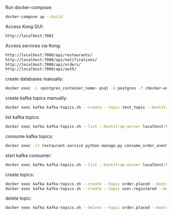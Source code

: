 Run docker-compose:

```bash
docker-compose up --build
```

Access Kong GUI:

```bash
http://localhost:7002
```

Access services via Kong:

```bash
http://localhost:7000/api/restaurants/
http://localhost:7000/api/notifications/
http://localhost:7000/api/orders/
http://localhost:7000/api/auth/
```

create databases manually:

```bash
docker exec -i <postgres_container_name> psql -U postgres -f /docker-entrypoint-initdb.d/init.sql
```

create kafka topics manually:

```bash
docker exec kafka kafka-topics.sh --create --topic test_topic --bootstrap-server localhost:9092 --partitions 1 --replication-factor 1
```

list kafka topics:

```bash
docker exec kafka kafka-topics.sh --list --bootstrap-server localhost:9092
```

consume kafka topics:

```bash
docker exec -it restaurant-service python manage.py consume_order_events
```

start kafka consumer:

```bash
docker exec kafka kafka-topics.sh --list --bootstrap-server localhost:9092
```

create topics:

```bash
docker exec kafka kafka-topics.sh --create --topic order.placed --bootstrap-server localhost:9092 --partitions 3 --replication-factor 1
docker exec kafka kafka-topics.sh --create --topic user.registered --bootstrap-server localhost:9092 --partitions 3 --replication-factor 1
```

delete topic:

```bash
docker exec kafka kafka-topics.sh --delete --topic order.placed --bootstrap-server localhost:9092
```
